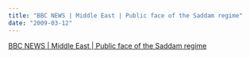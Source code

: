 ```yaml
---
title: "BBC NEWS | Middle East | Public face of the Saddam regime"
date: "2009-03-12"
---
```


[BBC NEWS | Middle East | Public face of the Saddam regime](https://news.bbc.co.uk/2/hi/middle_east/7938512.stm)
